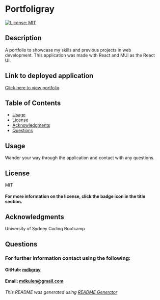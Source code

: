 # Portfoligray

[![License: MIT](https://img.shields.io/badge/License-MIT-yellow.svg)](https://opensource.org/licenses/MIT)

## Description

A portfolio to showcase my skills and previous projects in web development. This application was made with React and MUI as the React UI. 

## Link to deployed application

[Click here to view portfolio](https://mdkgray.github.io/portfoligray/)

## Table of Contents

* [Usage](#Usage)
* [License](#License)
* [Acknowledgments](#Acknowledgments)
* [Questions](#Questions)

## Usage

Wander your way through the application and contact with any questions. 

## License

MIT

#### For more information on the license, click the badge icon in the title section.

## Acknowledgments

University of Sydney Coding Bootcamp

## Questions

### For further information contact using the following:

#### GitHub: [mdkgray](https://github.com/mdkgray)

#### Email: mdkulen@gmail.com

_This README was generated using [README Generator](https://github.com/mdkgray/README_generator)_
